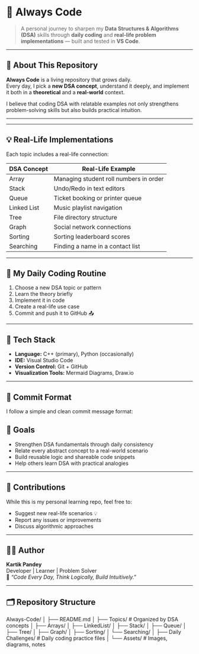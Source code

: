 # 🚀 Always Code

> A personal journey to sharpen my **Data Structures & Algorithms (DSA)** skills through **daily coding** and **real-life problem implementations** — built and tested in **VS Code**.

---

## 🧩 About This Repository

**Always Code** is a living repository that grows daily.  
Every day, I pick a **new DSA concept**, understand it deeply, and implement it both in a **theoretical** and a **real-world** context.

I believe that coding DSA with relatable examples not only strengthens problem-solving skills but also builds practical intuition.

---


---

## 💡 Real-Life Implementations

Each topic includes a real-life connection:

| DSA Concept | Real-Life Example |
|--------------|------------------|
| Array | Managing student roll numbers in order |
| Stack | Undo/Redo in text editors |
| Queue | Ticket booking or printer queue |
| Linked List | Music playlist navigation |
| Tree | File directory structure |
| Graph | Social network connections |
| Sorting | Sorting leaderboard scores |
| Searching | Finding a name in a contact list |

---

## 🧠 My Daily Coding Routine

1. Choose a new DSA topic or pattern  
2. Learn the theory briefly  
3. Implement it in code  
4. Create a real-life use case  
5. Commit and push it to GitHub 📤

---

## 🧰 Tech Stack

- **Language:** C++ (primary), Python (occasionally)
- **IDE:** Visual Studio Code
- **Version Control:** Git + GitHub
- **Visualization Tools:** Mermaid Diagrams, Draw.io

---

## 🧾 Commit Format

I follow a simple and clean commit message format:

## 🌱 Goals

- Strengthen DSA fundamentals through daily consistency  
- Relate every abstract concept to a real-world scenario  
- Build reusable logic and shareable code snippets  
- Help others learn DSA with practical analogies  

---

## 🤝 Contributions

While this is my personal learning repo, feel free to:
- Suggest new real-life scenarios 💡  
- Report any issues or improvements  
- Discuss algorithmic approaches  

---

## 🧑‍💻 Author

**Kartik Pandey**  
Developer | Learner | Problem Solver  
💬 _“Code Every Day, Think Logically, Build Intuitively.”_

---

## 🗂 Repository Structure
Always-Code/
│
├── README.md
│
├── Topics/ # Organized by DSA concepts
│ ├── Arrays/
│ ├── LinkedList/
│ ├── Stack/
│ ├── Queue/
│ ├── Tree/
│ ├── Graph/
│ ├── Sorting/
│ └── Searching/
│
├── Daily Challenges/ # Daily coding practice files
│
└── Assets/ # Images, diagrams, notes
